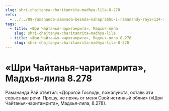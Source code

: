 ```yaml
---
slug: shri-chajtanya-charitamrita-madhya-lila-8-278
refs:
  - ../../09-ramananda-samvada-beseda-mahaprabhu-i-ramanandy-raya/134-1982-05-13-b-c1-c3-ramananda-samvada-beseda-mahaprabhu-i-ramanady-raya.md
tags:
  - title: «Шри Чайтанья-чаритамрита», Мадхья-лила
    slug: shri-chajtanya-charitamrita-madhya-lila
  - title: «Шри Чайтанья-чаритамрита», Мадхья-лила 8.278
    slug: shri-chajtanya-charitamrita-madhya-lila-8-278
---
```


# «Шри Чайтанья-чаритамрита», Мадхья-лила 8.278

Рамананда Рай ответил: «Дорогой Господь, пожалуйста, оставь эти серьезные речи. Прошу, не прячь от меня Свой истинный облик» («Шри Чайтанья-чаритамрита», Мадхья-лила, 8.278).

